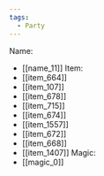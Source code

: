 ```yaml
---
tags:
  - Party
---
```

Name:
- [[name_11]]
Item:
- [[item_664]]
- [[item_107]]
- [[item_678]]
- [[item_715]]
- [[item_674]]
- [[item_1557]]
- [[item_672]]
- [[item_668]]
- [[item_1407]]
Magic:
- [[magic_0]]
